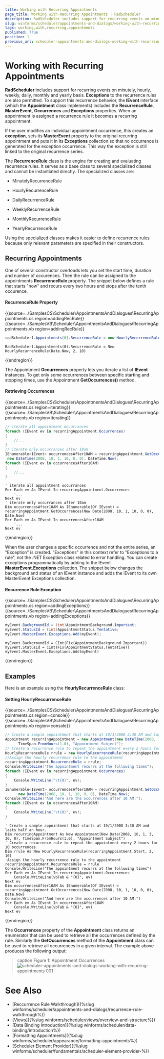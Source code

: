 ```yaml
---
title: Working with Recurring Appointments
page_title: Working with Recurring Appointments | RadScheduler
description: RadScheduler includes support for recurring events on minutely, hourly, weekly, daily, monthly and yearly basis. 
slug: winforms/scheduler/appointments-and-dialogs/working-with-recurring-appointments
tags: working,with,recurring,appointments
published: True
position: 1
previous_url: scheduler-appointments-and-dialogs-working-with-recurring-appointments
---
```


# Working with Recurring Appointments

__RadScheduler__ includes support for recurring events on minutely, hourly, weekly, daily, monthly and yearly basis. __Exceptions__ to the recurrence rules are also permitted. To support this recurrence behavior, the __IEvent__ interface (which the __Appointment__ class implements) includes the __RecurrenceRule__, __MasterEvent__, __Occurrences__ and __Exceptions__ properties. When an appointment is assigned a recurrence rule it becomes a recurring appointment.

If the user modifies an individual appointment occurrence, this creates an __exception__, sets its __MasterEvent__ property to the original recurring appointment and puts it in its __Exceptions__ collection so that no occurrence is generated for the exception occurrence. This way the exception is still linked to the original recurrence series.

The __RecurrenceRule__ class is the engine for creating and evaluating recurrence rules. It serves as a base class to several specialized classes and cannot be instantiated directly. The specialized classes are:

* MinutelyRecurrenceRule

* HourlyRecurrenceRule

* DailyRecurrenceRule

* WeeklyRecurrenceRule

* MonthlyRecurrenceRule

* YearlyRecurrenceRule

Using the specialized classes makes it easier to define recurrence rules because only relevant parameters are specified in their constructors.

## Recurring Appointments

One of several constructor overloads lets you set the start time, duration and number of occurences. Then the rule can be assigned to the appointments __RecurrenceRule__ property. The snippet below defines a rule that starts "now" and recurs every two hours and stops after the tenth occurence.

#### RecurrenceRule Property

{{source=..\SamplesCS\Scheduler\AppointmentsAndDialogues\RecurringAppointments.cs region=addingRecRule}} 
{{source=..\SamplesVB\Scheduler\AppointmentsAndDialogues\RecurringAppointments.vb region=addingRecRule}} 

````C#
radScheduler1.Appointments[0].RecurrenceRule = new HourlyRecurrenceRule(DateTime.Now, 2, 10);

````
````VB.NET
RadScheduler1.Appointments(0).RecurrenceRule = New HourlyRecurrenceRule(Date.Now, 2, 10)

````

{{endregion}} 

The Appointment __Occurrences__ property lets you iterate a list of __IEvent__ instances. To get only some occurrences between specific starting and stopping times, use the Appointment __GetOccurrences()__ method.

#### Retrieving Occurrences

{{source=..\SamplesCS\Scheduler\AppointmentsAndDialogues\RecurringAppointments.cs region=iterating}} 
{{source=..\SamplesVB\Scheduler\AppointmentsAndDialogues\RecurringAppointments.vb region=iterating}} 

````C#
// iterate all appointment occurrances
foreach (IEvent ev in recurringAppointment.Occurrences)
{
    //...
}
// iterate only occurrances after 10am
IEnumerable<IEvent> occurrencesAfter10AM = recurringAppointment.GetOccurrences(
 new DateTime(2008, 10, 1, 10, 0, 0), DateTime.Now);
foreach (IEvent ev in occurrencesAfter10AM)
{
    //...
}

````
````VB.NET
' iterate all appointment occurrances
For Each ev As IEvent In recurringAppointment.Occurrences
    '...
Next ev
' iterate only occurrances after 10am
Dim occurrencesAfter10AM As IEnumerable(Of IEvent) = recurringAppointment.GetOccurrences(New Date(2008, 10, 1, 10, 0, 0), Date.Now)
For Each ev As IEvent In occurrencesAfter10AM
    '...
Next ev

````

{{endregion}} 

When the user changes a specific occurrence and not the entire series, an "Exception" is created. "Exceptions" in this context refer to "Exceptions to a rule", not the .NET Exception class related to error handling. You can create exceptions programmatically by adding to the IEvent __MasterEvent.Exceptions__ collection. The snippet below changes the background and status of an IEvent instance and adds the IEvent to its own MasterEvent Exceptions collection.

#### Recurrence Rule Exception

{{source=..\SamplesCS\Scheduler\AppointmentsAndDialogues\RecurringAppointments.cs region=addingExceptions}} 
{{source=..\SamplesVB\Scheduler\AppointmentsAndDialogues\RecurringAppointments.vb region=addingExceptions}} 

````C#
myEvent.BackgroundId = (int)AppointmentBackground.Important;
myEvent.StatusId = (int)AppointmentStatus.Tentative;
myEvent.MasterEvent.Exceptions.Add(myEvent);

````
````VB.NET
myEvent.BackgroundId = CInt(Fix(AppointmentBackground.Important))
myEvent.StatusId = CInt(Fix(AppointmentStatus.Tentative))
myEvent.MasterEvent.Exceptions.Add(myEvent)

````

{{endregion}} 

## Examples

Here is an example using the __HourlyRecurrenceRule__ class:

#### Setting HourlyReccurrenceRule

{{source=..\SamplesCS\Scheduler\AppointmentsAndDialogues\RecurringAppointments.cs region=console}} 
{{source=..\SamplesVB\Scheduler\AppointmentsAndDialogues\RecurringAppointments.vb region=console}} 

````C#
// Create a sample appointment that starts at 10/1/2008 3:30 AM and lasts half an hour.
Appointment recurringAppointment = new Appointment(new DateTime(2008, 10, 1, 3, 30, 0),
      TimeSpan.FromHours(1.0), "Appointment Subject");
// Create a recurrence rule to repeat the appointment every 2 hours for 10 occurrences.
HourlyRecurrenceRule rrule = new HourlyRecurrenceRule(recurringAppointment.Start, 2, 10);
//Assign the hourly recurrence rule to the appointment
recurringAppointment.RecurrenceRule = rrule;
Console.WriteLine("The appointment recurrs at the following times");
foreach (IEvent ev in recurringAppointment.Occurrences)
{
    Console.WriteLine("\t{0}", ev);
}
IEnumerable<IEvent> occurrencesAfter10AM = recurringAppointment.GetOccurrences(
      new DateTime(2008, 10, 1, 10, 0, 0), DateTime.Now);
Console.WriteLine("And here are the occurrences after 10 AM:");
foreach (IEvent ev in occurrencesAfter10AM)
{
    Console.WriteLine("\t{0}", ev);
}

````
````VB.NET
' Create a sample appointment that starts at 10/1/2008 3:30 AM and lasts half an hour.
Dim recurringAppointment As New Appointment(New Date(2008, 10, 1, 3, 30, 0), TimeSpan.FromHours(1.0), "Appointment Subject")
' Create a recurrence rule to repeat the appointment every 2 hours for 10 occurrences.
Dim rrule As New HourlyRecurrenceRule(recurringAppointment.Start, 2, 10)
'Assign the hourly recurrence rule to the appointment
recurringAppointment.RecurrenceRule = rrule
Console.WriteLine("The appointment recurrs at the following times")
For Each ev As IEvent In recurringAppointment.Occurrences
    Console.WriteLine(vbTab & "{0}", ev)
Next ev
Dim occurrencesAfter10AM As IEnumerable(Of IEvent) = recurringAppointment.GetOccurrences(New Date(2008, 10, 1, 10, 0, 0), Date.Now)
Console.WriteLine("And here are the occurrences after 10 AM:")
For Each ev As IEvent In occurrencesAfter10AM
    Console.WriteLine(vbTab & "{0}", ev)
Next ev

````

{{endregion}} 

The __Occurrences__ property of the __Appointment__ class returns an enumerator that can be used to retrieve all the occurrences defined by the rule. Similarly the __GetOccurrences__ method of the __Appointment__ class can be used to retrieve all occurrences in a given interval. The example above produces the following output:

>caption Figure 1: Appointment Occurrences 
![scheduler-appointments-and-dialogs-working-with-recurring-appointments 001](images/scheduler-appointments-and-dialogs-working-with-recurring-appointments001.jpg)

# See Also

* [Reccurrence Rule Walkthrough]({%slug winforms/scheduler/appointments-and-dialogs/recurrence-rule-walkthrough%})
* [Views]({%slug winforms/scheduler/views/overview-and-structure%})
* [Data Binding Introduction]({%slug winforms/scheduler/data-binding/introduction%})
* [Formatting Appointments]({%slug winforms/scheduler/appearance/formatting-appointments%})
* [Scheduler Element Provider]({%slug winforms/scheduler/fundamentals/scheduler-element-provider-%})
